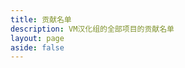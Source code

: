 ```yaml
---
title: 贡献名单
description: VM汉化组的全部项目的贡献名单
layout: page
aside: false
---
```


<script setup lang="ts">
import StaffPage from '../components/staff/StaffPage.vue'
</script>

<StaffPage />
